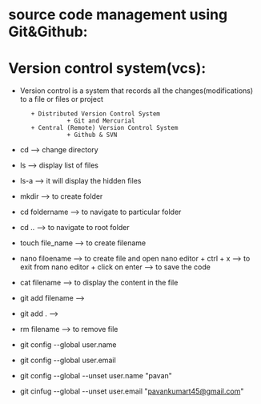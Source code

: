 source code management using Git&Github:
=======================================

Version control system(vcs):
============================

+ Version control is a system that records all the changes(modifications) to a file or files or project

         + Distributed Version Control System
                   + Git and Mercurial
         + Central (Remote) Version Control System
                   + Github & SVN
+ cd --> change directory
+ ls --> display list of files
+ ls-a --> it will  display the hidden files
+ mkdir --> to create folder
+ cd foldername --> to navigate to particular folder
+ cd .. --> to navigate to root folder
+ touch file_name --> to create filename
+ nano filoename --> to create file and open nano editor
    	+ ctrl + x --> to exit from nano editor
    	+ click on enter --> to save the code
+ cat filename --> to display the content in the file
+ git add filename --> 
+ git add . --> 
+ rm filename --> to remove file
+ git config --global user.name
+ git config --global user.email
+ git config --global --unset user.name "pavan"
+ git cinfug --global --unset user.email "pavankumart45@gmail.com"